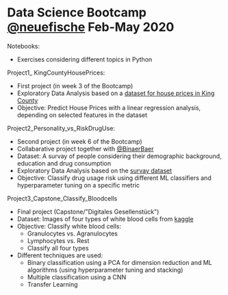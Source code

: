 # Data Science Bootcamp [@neuefische](https://www.neuefische.de/) Feb-May 2020

Notebooks: 
* Exercises considering different topics in Python

Project1_ KingCountyHousePrices:
* First project (in week 3 of the Bootcamp)
* Exploratory Data Analysis based on a [dataset for house prices in King County](Project1_KingCountyHousePrice/King_County_House_prices_dataset.csv)
* Objective: Predict House Prices with a linear regression analysis, depending on selected features in the dataset

Project2_Personality_vs_RiskDrugUse:
* Second project (in week 6 of the Bootcamp)
* Collabarative project together with [@BinaerBaer](https://github.com/BinaerBaer/)
* Dataset: A survay of people considering their demographic background, education and drug consumption
* Exploratory Data Analysis based on the [survay dataset](Project2_Personality_vs_RiskDrugUse/drug_consumption.xls)
* Objective: Classify drug usage risk using different ML classifiers and hyperparameter tuning on a specific metric  

Project3_Capstone_Classify_Bloodcells
* Final project (Capstone/"Digitales Gesellenstück")
* Dataset: Images of four types of white blood cells from [kaggle](https://www.kaggle.com/paultimothymooney/blood-cells)
* Objective: Classify white blood cells:
    * Granulocytes vs. Agranulocytes
    * Lymphocytes vs. Rest
    * Classify all four types
* Different techniques are used:
    * Binary classification using a PCA for dimension reduction and ML algorithms (using hyperparameter tuning and stacking)
    * Multiple classification using a CNN
    * Transfer Learning
